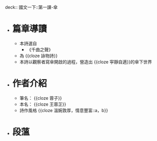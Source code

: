deck:: 國文一下::第一課-傘

- # 篇章導讀
	- 本詩選自
		- 《千曲之聲》
	- 為 {{cloze 詠物詩}}
	- 本詩以觀察者寫傘開啟的過程，營造出 {{cloze 寜靜自適}}的傘下世界
- # 作者介紹
	- 筆名： {{cloze 蓉子}}
	- 本名： {{cloze 王蓉芷}}
	- 詩作風格 {{cloze 溫婉敦厚，情意豐富::a，b}}
- # 段薀